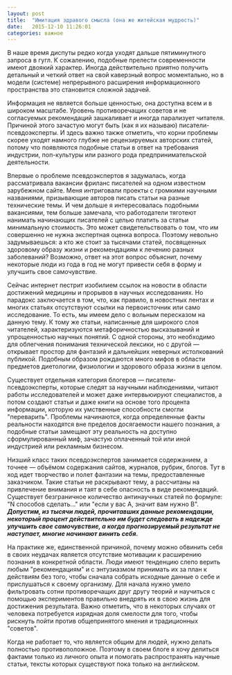 ```yaml
---
layout: post
title:  "Имитация здравого смысла (она же житейская мудрость)"
date:   2015-12-10 11:26:01
categories: важное
---
```


В наше время диспуты редко когда уходят дальше пятиминутного запроса в гугл. К сожалению, подобные прелести современности имеют двоякий характер. Иногда действительно приятно получить детальный и четкий ответ на свой каверзный вопрос моментально, но в модели (системе) непрерывного расширения информационного пространства это становится сложной задачей.

Информация не является больше ценностью, она доступна всем и в широком масштабе. Уровень противоречащих советов и не согласуемых рекомендаций зашкаливает и иногда парализует читателя. Причиной этого зачастую могут быть (как я их называю) писатели-псевдоэксперты. И здесь важно также отметить, что корни проблемы скорее уходят намного глубже не рецензируемых авторских статей, потому что появляются подобные статьи в ответ на требования индустрии, поп-культуры или разного рода предпринимательской деятельности.

Впервые о проблеме псевдоэкспертов я задумалась, когда рассматривала вакансии фриланс писателей на одном известном зарубежном сайте. Меня интриговали проекты с громкими научными названиями, призывающие авторов писать статьи на разные технические темы. И чем дольше я интересовалась подобными вакансиями, тем больше замечала, что работодатели тяготеют нанимать начинающих писателей с целью платить за статьи минимальную стоимость. Это может свидетельствовать о том, что им совершенно не нужна экспертная оценка вопроса. Поэтому невольно задумываешься: а кто же стоит за тысячами статей, посвященных здоровому образу жизни и рекомендациям к лечению разных заболеваний? Возможно, ответ на этот вопрос объяснит, почему некоторые люди из года в год не могут привести себя в форму и улучшить свое самочувствие. 

Сейчас интернет пестрит изобилием ссылок на новости в области достижений медицины и прорывов в научных исследованиях. Но парадокс заключается в том, что, как правило, в новостных лентах и многих статьях отсутствуют ссылки на первоисточник или само исследование. То есть, мы имеем дело с вольным пересказом на данную тему. К тому же статьи, написанные для широкого слоя читателей, характеризуются метафоричностью высказываний и упрощенностью научных понятий. С одной стороны, это необходимо для облегчения понимания технической лексики, но с другой — открывает простор для фантазий и дальнейших неверных истолкований публикой. Подобным образом рождаются много мифов в области предметов диетологии, физиологии и здорового образа жизни в целом. 

Существует отдельная категория блогеров — писатели-псевдоэксперты, которые следят за научными наблюдениями, читают работы исследователей и может даже интервьюируют специалистов, а потом создают статьи и даже книги на основе того процента информации, которую их умственные способности смогли "переварить". Проблемы начинаются, когда определенные факты реальности находятся вне пределов досягаемости нашего познания, а подобные статьи замещают эту реальность на доступно сформулированный миф, зачастую оплаченный той или иной индустрией или рекламным бизнесом.

Низший класс таких псевдоэкспертов занимается содержанием, а точнее — объёмом содержания сайтов, журналов, рубрик, блогов. Тут в ход идет творчество и полет фантазии на темы, предоставленные заказчиком. Такие статьи не раскрывают тему, а рассчитаны на привлечение внимания и таят в себе опасность в виде рекомендаций. Существует безграничное количество антинаучных статей по формуле: "N способов сделать..." или "если у вас А, значит вам нужно В". ***Допустим, из тысячи людей, прочитавших данные рекомендации, некоторый процент действительно им будет следовать в надежде улучшить свое самочувствие, а когда прогнозируемый результат не наступает, многие начинают винить себя.***

На практике же, единственной причиной, почему можно обвинить себя в своих неудачах является отсутствие мотивации к расширению познания в конкретной области. Люди имеют тенденцию слепо верить любым "рекомендациям" и с энтузиазмом принимать их за план к действиям без того, чтобы сначала собрать исходные данные о себе и прислушаться к своему организму. Для начала нужно умело фильтровать сотни противоречащих друг другу теорий и научиться с помощью экспериментов правильно внедрять их в свою жизнь для достижения результата. Важно отметить, что в некоторых случаях от человека потребуется изрядная доля смелости для того, чтобы рискнуть пойти против общепринятого мнения и традиционных "советов".

Когда не работает то, что является общим для людей, нужно делать полностью противоположное. Поэтому в своем блоге я хочу делиться фактами только из личного опыта и помогать распространять научные статьи, тексты которых существуют пока только на английском. 
